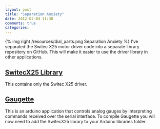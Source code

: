 ```yaml
---
layout: post
title: "Separation Anxiety"
date: 2012-02-04 11:38
comments: true
categories: 
---
```

{% img right /resources/dial_parts.png Separation Anxiety %}
I've separated the Switec X25 motor driver code into a separate
library repository on GitHub.  This will make it easier to use
the driver library in other applications.

[SwitecX25 Library](https://github.com/clearwater/SwitecX25)
--------
This contains only the Switec X25 driver.

[Gaugette](https://github.com/clearwater/gaugette) 
--------
This is an arduino application that controls analog
gauges by interpreting commands received over the serial interface.
To compile Gaugette you will now need to add the SwitecX25 library 
to your Arduino libraries folder.


   




